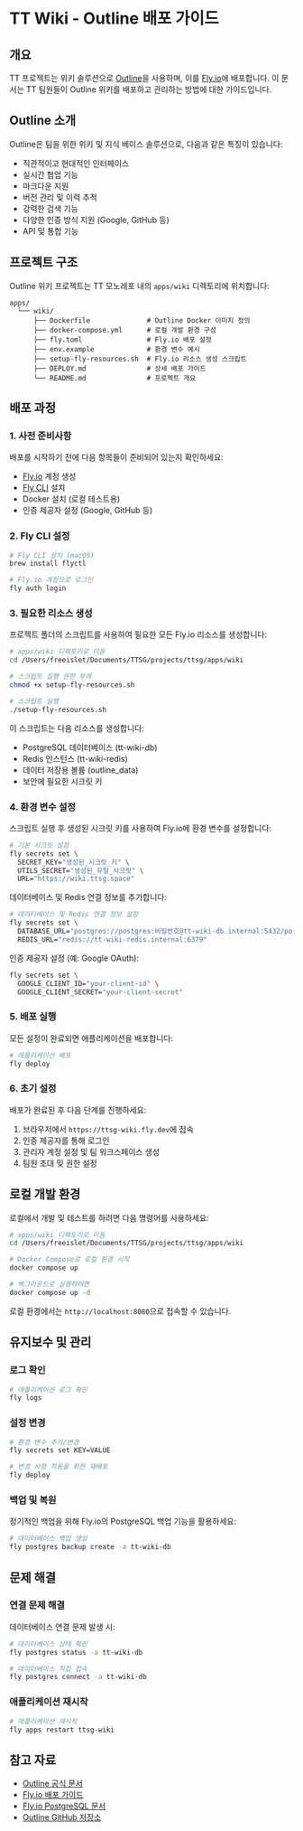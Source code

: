 # TT Wiki - Outline 배포 가이드

## 개요

TT 프로젝트는 위키 솔루션으로 [Outline](https://www.getoutline.com/)을 사용하며, 이를 [Fly.io](https://fly.io/)에 배포합니다. 이 문서는 TT 팀원들이 Outline 위키를 배포하고 관리하는 방법에 대한 가이드입니다.

## Outline 소개

Outline은 팀을 위한 위키 및 지식 베이스 솔루션으로, 다음과 같은 특징이 있습니다:

- 직관적이고 현대적인 인터페이스
- 실시간 협업 기능
- 마크다운 지원
- 버전 관리 및 이력 추적
- 강력한 검색 기능
- 다양한 인증 방식 지원 (Google, GitHub 등)
- API 및 통합 기능

## 프로젝트 구조

Outline 위키 프로젝트는 TT 모노레포 내의 `apps/wiki` 디렉토리에 위치합니다:

```
apps/
  └── wiki/
      ├── Dockerfile              # Outline Docker 이미지 정의
      ├── docker-compose.yml      # 로컬 개발 환경 구성
      ├── fly.toml                # Fly.io 배포 설정
      ├── env.example             # 환경 변수 예시
      ├── setup-fly-resources.sh  # Fly.io 리소스 생성 스크립트
      ├── DEPLOY.md               # 상세 배포 가이드
      └── README.md               # 프로젝트 개요
```

## 배포 과정

### 1. 사전 준비사항

배포를 시작하기 전에 다음 항목들이 준비되어 있는지 확인하세요:

- [Fly.io](https://fly.io) 계정 생성
- [Fly CLI](https://fly.io/docs/hands-on/install-flyctl/) 설치
- Docker 설치 (로컬 테스트용)
- 인증 제공자 설정 (Google, GitHub 등)

### 2. Fly CLI 설정

```bash
# Fly CLI 설치 (macOS)
brew install flyctl

# Fly.io 계정으로 로그인
fly auth login
```

### 3. 필요한 리소스 생성

프로젝트 폴더의 스크립트를 사용하여 필요한 모든 Fly.io 리소스를 생성합니다:

```bash
# apps/wiki 디렉토리로 이동
cd /Users/freeislet/Documents/TTSG/projects/ttsg/apps/wiki

# 스크립트 실행 권한 부여
chmod +x setup-fly-resources.sh

# 스크립트 실행
./setup-fly-resources.sh
```

이 스크립트는 다음 리소스를 생성합니다:
- PostgreSQL 데이터베이스 (tt-wiki-db)
- Redis 인스턴스 (tt-wiki-redis)
- 데이터 저장용 볼륨 (outline_data)
- 보안에 필요한 시크릿 키

### 4. 환경 변수 설정

스크립트 실행 후 생성된 시크릿 키를 사용하여 Fly.io에 환경 변수를 설정합니다:

```bash
# 기본 시크릿 설정
fly secrets set \
  SECRET_KEY="생성된_시크릿_키" \
  UTILS_SECRET="생성된_유틸_시크릿" \
  URL="https://wiki.ttsg.space"
```

데이터베이스 및 Redis 연결 정보를 추가합니다:

```bash
# 데이터베이스 및 Redis 연결 정보 설정
fly secrets set \
  DATABASE_URL="postgres://postgres:비밀번호@tt-wiki-db.internal:5432/postgres" \
  REDIS_URL="redis://tt-wiki-redis.internal:6379"
```

인증 제공자 설정 (예: Google OAuth):

```bash
fly secrets set \
  GOOGLE_CLIENT_ID="your-client-id" \
  GOOGLE_CLIENT_SECRET="your-client-secret"
```

### 5. 배포 실행

모든 설정이 완료되면 애플리케이션을 배포합니다:

```bash
# 애플리케이션 배포
fly deploy
```

### 6. 초기 설정

배포가 완료된 후 다음 단계를 진행하세요:

1. 브라우저에서 `https://ttsg-wiki.fly.dev`에 접속
2. 인증 제공자를 통해 로그인
3. 관리자 계정 설정 및 팀 워크스페이스 생성
4. 팀원 초대 및 권한 설정

## 로컬 개발 환경

로컬에서 개발 및 테스트를 하려면 다음 명령어를 사용하세요:

```bash
# apps/wiki 디렉토리로 이동
cd /Users/freeislet/Documents/TTSG/projects/ttsg/apps/wiki

# Docker Compose로 로컬 환경 시작
docker compose up

# 백그라운드로 실행하려면
docker compose up -d
```

로컬 환경에서는 `http://localhost:8080`으로 접속할 수 있습니다.

## 유지보수 및 관리

### 로그 확인

```bash
# 애플리케이션 로그 확인
fly logs
```

### 설정 변경

```bash
# 환경 변수 추가/변경
fly secrets set KEY=VALUE

# 변경 사항 적용을 위한 재배포
fly deploy
```

### 백업 및 복원

정기적인 백업을 위해 Fly.io의 PostgreSQL 백업 기능을 활용하세요:

```bash
# 데이터베이스 백업 생성
fly postgres backup create -a tt-wiki-db
```

## 문제 해결

### 연결 문제 해결

데이터베이스 연결 문제 발생 시:

```bash
# 데이터베이스 상태 확인
fly postgres status -a tt-wiki-db

# 데이터베이스 직접 접속
fly postgres connect -a tt-wiki-db
```

### 애플리케이션 재시작

```bash
# 애플리케이션 재시작
fly apps restart ttsg-wiki
```

## 참고 자료

- [Outline 공식 문서](https://docs.getoutline.com/)
- [Fly.io 배포 가이드](https://fly.io/docs/apps/)
- [Fly.io PostgreSQL 문서](https://fly.io/docs/postgres/)
- [Outline GitHub 저장소](https://github.com/outline/outline)
